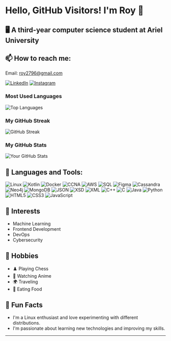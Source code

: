 # Hello, GitHub Visitors! I'm Roy 👋
## 🖥️ A third-year computer science student at Ariel University 

## 📫 How to reach me:
Email: [roy2796@gmail.com](mailto:roy2796@gmail.com)

[![LinkedIn](https://img.shields.io/badge/LinkedIn-blue?style=flat&logo=linkedin&logoColor=white)](https://www.linkedin.com/in/roy-asraf-89612622a)
[![Instagram](https://img.shields.io/badge/Instagram-E4405F?style=flat&logo=instagram&logoColor=white)](https://www.instagram.com/roy_asraf)

### Most Used Languages
![Top Languages](https://github-readme-stats.vercel.app/api/top-langs/?username=roy-asraf1&layout=compact&theme=dark)

### My GitHub Streak
![GitHub Streak](https://github-readme-streak-stats.herokuapp.com/?user=roy-asraf1&theme=dark)

### My GitHub Stats
![Your GitHub Stats](https://github-readme-stats.vercel.app/api?username=roy-asraf1&show_icons=true&theme=dark&count_private=true&include_all_commits=true)

## 🚀 Languages and Tools:
![Linux](https://img.shields.io/badge/-Linux-FCC624?style=flat&logo=linux&logoColor=black)
![Kotlin](https://img.shields.io/badge/-Kotlin-7F52FF?style=flat&logo=kotlin&logoColor=white)
![Docker](https://img.shields.io/badge/-Docker-2496ED?style=flat&logo=docker&logoColor=white)
![CCNA](https://img.shields.io/badge/-CCNA-0052CC?style=flat&logo=cisco&logoColor=white)
![AWS](https://img.shields.io/badge/-AWS-232F3E?style=flat&logo=amazon-aws&logoColor=white)
![SQL](https://img.shields.io/badge/-SQL-4479A1?style=flat&logo=mysql&logoColor=white)
![Figma](https://img.shields.io/badge/-Figma-F24E1E?style=flat&logo=figma&logoColor=white)
![Cassandra](https://img.shields.io/badge/-Cassandra-1287B1?style=flat&logo=apache-cassandra&logoColor=white)
![Neo4j](https://img.shields.io/badge/-Neo4j-008CC1?style=flat&logo=neo4j&logoColor=white)
![MongoDB](https://img.shields.io/badge/-MongoDB-47A248?style=flat&logo=mongodb&logoColor=white)
![JSON](https://img.shields.io/badge/-JSON-000000?style=flat&logo=json&logoColor=white)
![XSD](https://img.shields.io/badge/-XSD-439FE0?style=flat)
![XML](https://img.shields.io/badge/-XML-F05032?style=flat&logo=xml&logoColor=white)
![C++](https://img.shields.io/badge/-C++-00599C?style=flat&logo=cplusplus&logoColor=white)
![C](https://img.shields.io/badge/-C-A8B9CC?style=flat&logo=c&logoColor=black)
![Java](https://img.shields.io/badge/-Java-007396?style=flat&logo=java&logoColor=white)
![Python](https://img.shields.io/badge/-Python-3776AB?style=flat&logo=python&logoColor=white)
![HTML5](https://img.shields.io/badge/-HTML5-E34F26?style=flat&logo=html5&logoColor=white)
![CSS3](https://img.shields.io/badge/-CSS3-1572B6?style=flat&logo=css3&logoColor=white)
![JavaScript](https://img.shields.io/badge/-JavaScript-F7DF1E?style=flat&logo=javascript&logoColor=black)


## 🌱 Interests
- Machine Learning
- Frontend Development
- DevOps
- Cybersecurity

## 🎯 Hobbies
- ♟️ Playing Chess
- 🎥 Watching Anime
- 🌍 Traveling
- 🍕 Eating Food

## 🎉 Fun Facts
- I'm a Linux enthusiast and love experimenting with different distributions.
- I'm passionate about learning new technologies and improving my skills.

---

